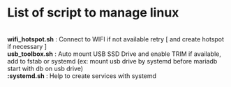 # List of script to manage linux
<br><b>wifi_hotspot.sh</b> : Connect to WIFI if not available retry [ and create hotspot if necessary ]
<br><b>usb_toolbox.sh</b>  : Auto mount USB SSD Drive and enable TRIM if available, add to fstab or systemd (ex: mount usb drive by systemd before mariadb start with db on usb drive)
<br><b>:systemd.sh</b>     : Help to create services with systemd
